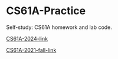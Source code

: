 # CS61A-Practice
Self-study: CS61A homework and lab code.

[CS61A-2024-link](https://cs61a.org/)

[CS61A-2021-fall-link](https://inst.eecs.berkeley.edu/~cs61a/fa21/)